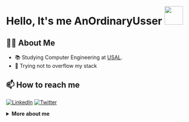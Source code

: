 # Hello, It's me AnOrdinaryUsser <img src ="https://i.stack.imgur.com/e8nZC.gif" width=50>

## 👨‍💻 About Me
- 📚 Studying Computer Engineering at [USAL](https://usal.es/).
- 💬 Trying not to overflow my stack

## 📫 How to reach me

[![LinkedIn](https://img.shields.io/badge/LinkedIn-0077B5?style=for-the-badge&logo=linkedin&logoColor=white&color=0077b5)](https://www.linkedin.com/in/sergiiiogarciagonzalez/)
[![Twitter](https://img.shields.io/badge/Twitter-1ca0f1?style=for-the-badge&logo=twitter&logoColor=white&color=1DA1F2)](https://twitter.com/Sergiiio__)

  <details>
    <summary>
    <strong>More about me</strong>
    </summary>
    <br>
    <img height="137.3px" src="https://github-readme-stats.vercel.app/api?username=n0nuser&hide_title=true&hide_border=true&show_icons=true&include_all_commits=true&count_private=true&line_height=25&0c0c0d&text_color=141414"/> 
    <img height="137.3px" src="https://github-readme-stats.vercel.app/api/top-langs/?username=anordinaryusser&bg_color=fafafa&hide_border=true&line_height=25&langs_count=6&hide_title=true&text_color=141414"/>



</details>
